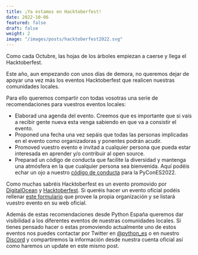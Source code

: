 ```yaml
---
title: ¡Ya estamos en Hacktoberfest!
date: 2022-10-06
featured: false
draft: false
weight: 2
image: "/images/posts/hacktoberfest2022.svg"
---
```

Como cada Octubre, las hojas de los árboles empiezan a caerse y llega el Hacktoberfest.

Este año, aun empezando con unos días de demora, no queremos dejar de apoyar una vez más los eventos Hacktoberfest que realicen nuestras comunidades locales.

Para ello queremos compartir con todas vosotras una serie de recomendaciones para vuestros eventos locales:

- Elaborad una agenda del evento. Creemos que es importante que si vais a recibir gente nueva esta venga sabiendo en que va a consistir el evento.
- Proponed una fecha una vez sepáis que todas las personas implicadas en el evento como organizadoras y ponentes podrán acudir.
- Promoved vuestro evento e invitad a cualquier persona que pueda estar interesada en aprender y/o contribuir al open source.
- Preparad un código de conducta que facilite la diversidad y mantenga una atmósfera en la que cualquier persona sea bienvenida. Aquí podéis echar un ojo a nuestro [código de conducta](https://2022.es.pycon.org/pages/code-of-conduct.html) para la PyConES2022.

Como muchas sabréis Hacktoberfest es un evento promovido por [DigitalOcean](https://www.digitalocean.com/) y [Hacktoberfest](https://twitter.com/hacktoberfest). Si queréis hacer un evento oficial podéis rellenar [este formulario](http://bit.ly/hacktoberfest-22-events) que provee la propia organización y se listará vuestro evento en su web oficial.

Además de estas recomendaciones desde Python España queremos dar visibilidad a los diferentes eventos de nuestras comunidades locales. Si tienes pensado hacer o estas promoviendo actualmente uno de estos eventos nos puedes contactar por Twitter en [@python_es](https://twitter.com/python_es) o en nuestro [Discord](https://discord.com/invite/35E3Ph7Fez) y compartiremos la información desde nuestra cuenta oficial así como haremos un update en este mismo post.
